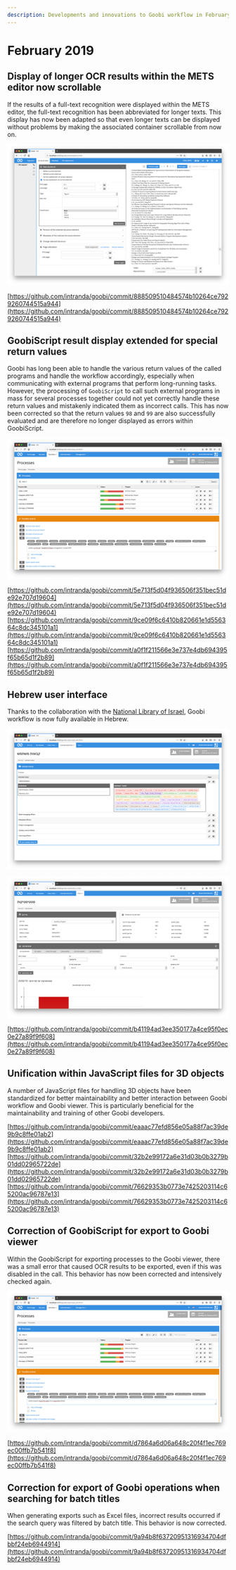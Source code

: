 ```yaml
---
description: Developments and innovations to Goobi workflow in February 2019
---
```


# February 2019

## Display of longer OCR results within the METS editor now scrollable

If the results of a full-text recognition were displayed within the METS editor, the full-text recognition has been abbreviated for longer texts. This display has now been adapted so that even longer texts can be displayed without problems by making the associated container scrollable from now on.

![Scrollable OCR Container](../.gitbook/assets/1902_mets_ocr_en.png)

[https://github.com/intranda/goobi/commit/888509510484574b10264ce7929260744515a944](https://github.com/intranda/goobi/commit/888509510484574b10264ce7929260744515a944)

## GoobiScript result display extended for special return values

Goobi has long been able to handle the various return values of the called programs and handle the workflow accordingly, especially when communicating with external programs that perform long-running tasks. However, the processing of `GoobiScript` to call such external programs in mass for several processes together could not yet correctly handle these return values and mistakenly indicated them as incorrect calls. This has now been corrected so that the return values `98` and `99` are also successfully evaluated and are therefore no longer displayed as errors within GoobiScript.

![Return values for GoobiScript](../.gitbook/assets/1902_goobiscript_returncodes_en.png)

[https://github.com/intranda/goobi/commit/5e713f5d04f936506f351bec51de92e707d19604](https://github.com/intranda/goobi/commit/5e713f5d04f936506f351bec51de92e707d19604) [https://github.com/intranda/goobi/commit/9ce09f6c6410b820661e1d556364c8dc345101a1](https://github.com/intranda/goobi/commit/9ce09f6c6410b820661e1d556364c8dc345101a1) [https://github.com/intranda/goobi/commit/a0f1f211566e3e737e4db694395f65b65d1f2b89](https://github.com/intranda/goobi/commit/a0f1f211566e3e737e4db694395f65b65d1f2b89)

## Hebrew user interface 

Thanks to the collaboration with the [National Library of Israel](http://nli.org.il/), Goobi workflow is now fully available in Hebrew.

![Hebrew User Groups](../.gitbook/assets/1902_heb01.png)

![Hebrew statistics](../.gitbook/assets/1902_heb02.png)

[https://github.com/intranda/goobi/commit/b41194ad3ee350177a4ce95f0ec0e27a89f9f608](https://github.com/intranda/goobi/commit/b41194ad3ee350177a4ce95f0ec0e27a89f9f608)

## Unification within JavaScript files for 3D objects

A number of JavaScript files for handling 3D objects have been standardized for better maintainability and better interaction between Goobi workflow and Goobi viewer. This is particularly beneficial for the maintainability and training of other Goobi developers.

[https://github.com/intranda/goobi/commit/eaaac77efd856e05a88f7ac39de9b9c8ffe01ab2](https://github.com/intranda/goobi/commit/eaaac77efd856e05a88f7ac39de9b9c8ffe01ab2) [https://github.com/intranda/goobi/commit/32b2e99172a6e31d03b0b3279b01dd02965722de](https://github.com/intranda/goobi/commit/32b2e99172a6e31d03b0b3279b01dd02965722de) [https://github.com/intranda/goobi/commit/76629353b0773e7425203114c65200ac96787e13](https://github.com/intranda/goobi/commit/76629353b0773e7425203114c65200ac96787e13)

## Correction of GoobiScript for export to Goobi viewer

Within the GoobiScript for exporting processes to the Goobi viewer, there was a small error that caused OCR results to be exported, even if this was disabled in the call. This behavior has now been corrected and intensively checked again.

![Correct export of OCR results depending on parameters](../.gitbook/assets/1902_ocr_export_en.png)

[https://github.com/intranda/goobi/commit/d7864a6d06a648c20f4f1ec769ec00ffb7b541f8](https://github.com/intranda/goobi/commit/d7864a6d06a648c20f4f1ec769ec00ffb7b541f8)

## Correction for export of Goobi operations when searching for batch titles

When generating exports such as Excel files, incorrect results occurred if the search query was filtered by batch title. This behavior is now corrected.

[https://github.com/intranda/goobi/commit/9a94b8f63720951316934704dfbbf24eb6944914](https://github.com/intranda/goobi/commit/9a94b8f63720951316934704dfbbf24eb6944914)

